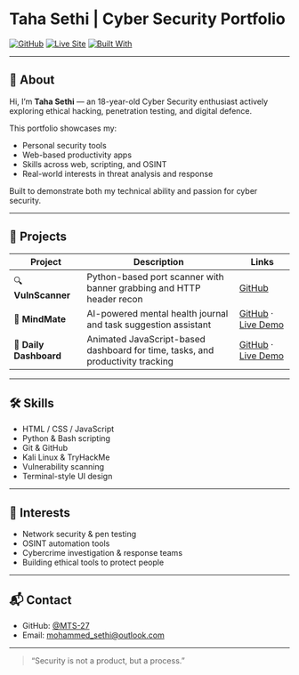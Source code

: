 # Taha Sethi | Cyber Security Portfolio

[![GitHub](https://img.shields.io/badge/@MTS--27-181717?style=flat&logo=github&logoColor=white)](https://github.com/MTS-27)
[![Live Site](https://img.shields.io/badge/Live%20Demo-View-blueviolet?style=flat&logo=firefox-browser)](https://mts-27.github.io/Portfolio/)
[![Built With](https://img.shields.io/badge/Built%20With-HTML%20%7C%20CSS%20%7C%20JavaScript-informational)](#)

---

## 👋 About

Hi, I’m **Taha Sethi** — an 18-year-old Cyber Security enthusiast actively exploring ethical hacking, penetration testing, and digital defence.

This portfolio showcases my:
- Personal security tools
- Web-based productivity apps
- Skills across web, scripting, and OSINT
- Real-world interests in threat analysis and response

Built to demonstrate both my technical ability and passion for cyber security.

---

## 🧪 Projects

| Project       | Description                                                                                  | Links                                   |
|---------------|----------------------------------------------------------------------------------------------|------------------------------------------|
| 🔍 **VulnScanner**   | Python-based port scanner with banner grabbing and HTTP header recon                     | [GitHub](https://github.com/MTS-27/VulnScanner) |
| 🧠 **MindMate**      | AI-powered mental health journal and task suggestion assistant                           | [GitHub](https://github.com/MTS-27/MindMate) · [Live Demo](https://mts-27.github.io/MindMate/) |
| 📅 **Daily Dashboard** | Animated JavaScript-based dashboard for time, tasks, and productivity tracking           | [GitHub](https://github.com/MTS-27/daily-dashboard) · [Live Demo](https://mts-27.github.io/daily-dashboard/) |

---

## 🛠 Skills

- HTML / CSS / JavaScript
- Python & Bash scripting
- Git & GitHub
- Kali Linux & TryHackMe
- Vulnerability scanning
- Terminal-style UI design

---

## 🧠 Interests

- Network security & pen testing
- OSINT automation tools
- Cybercrime investigation & response teams
- Building ethical tools to protect people

---

## 📬 Contact

- GitHub: [@MTS-27](https://github.com/MTS-27)
- Email: [mohammed_sethi@outlook.com](mailto:mohammed_sethi@outlook.com)

---

> “Security is not a product, but a process.”
